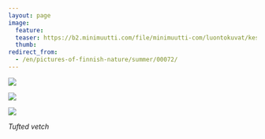```yaml
---
layout: page
image:
  feature:
  teaser: https://b2.minimuutti.com/file/minimuutti-com/luontokuvat/kes%C3%A4/3/DS19787-245px.jpg
  thumb:
redirect_from:
  - /en/pictures-of-finnish-nature/summer/00072/
---
```


[![](https://b2.minimuutti.com/file/minimuutti-com/luontokuvat/kes%C3%A4/3/DS19769-800px.jpg)](https://dl.dropboxusercontent.com/sh/ea1wtnz7z734o12/AAD6e9HVR9U1wv1IFsgi2D5Ma/luontokuvat/kes%C3%A4/3/DS19769.jpg)

[![](https://b2.minimuutti.com/file/minimuutti-com/luontokuvat/kes%C3%A4/3/DS19771-800px.jpg)](https://dl.dropboxusercontent.com/sh/ea1wtnz7z734o12/AAC5HvMb3-oseeFIfSImu-V7a/luontokuvat/kes%C3%A4/3/DS19771.jpg)

[![](https://b2.minimuutti.com/file/minimuutti-com/luontokuvat/kes%C3%A4/3/DS19787-800px.jpg)](https://dl.dropboxusercontent.com/sh/ea1wtnz7z734o12/AACo1Uv4CBGd1SnSWDQidnUda/luontokuvat/kes%C3%A4/3/DS19787.jpg)

*Tufted vetch*
